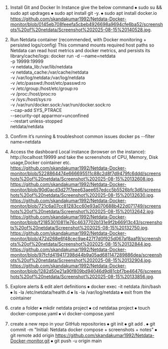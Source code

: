 1) Install Git and Docker
       In Instance   give the below command
⦁	       sudo su && sudo apt updrages
⦁	       sudo apt install git -y.
⦁	       sudo apt install docker.io
https://github.com/skandakumar1992/Netdata-Docker-monitor/blob/0145eb708feeefa5cbeb4926698a9694cfe6ba52/screenshots%20of%20netdata/Screenshot%202025-08-15%20140528.jpg.

2) Run Netdata container (recommended, with Docker monitoring + persisted logs/config)
      This command mounts required host paths so Netdata can read host metrics and docker metrics, and persists its library/cache/logs:
      docker run -d --name=netdata \
      -p 19999:19999 \
      -v netdata_lib:/var/lib/netdata \
      -v netdata_cache:/var/cache/netdata \
      -v /var/log/netdata:/var/log/netdata \
      -v /etc/passwd:/host/etc/passwd:ro \
      -v /etc/group:/host/etc/group:ro \
      -v /proc:/host/proc:ro \
      -v /sys:/host/sys:ro \
      -v /var/run/docker.sock:/var/run/docker.sock:ro \
      --cap-add SYS_PTRACE \
      --security-opt apparmor=unconfined \
      --restart unless-stopped \
      netdata/netdata
   
3) Confirm it’s running & troubleshoot common issues
       docker ps --filter name=netdata

4) Access the dashboard
   Local instance (browser on the instance): http://localhost:19999
   and take the screenshots of CPU, Memory, Disk usage,Docker cointainer etc.
https://github.com/skandakumar1992/Netdata-Docker-monitor/blob/5228864474e666695511c88c2d8f7d9479fc6ddd/screenshots%20of%20netdata/Screenshot%202025-08-15%20132608.jpg.
https://github.com/skandakumar1992/Netdata-Docker-monitor/blob/90d0acd3d27f7eee63aee657edcc5b5526bfc3d6/screenshots%20of%20netdata/Screenshot%202025-08-15%20132630.jpg.
https://github.com/skandakumar1992/Netdata-Docker-monitor/blob/721c6a07cc81283cc60e93a070688b422d071749/screenshots%20of%20netdata/Screenshot%202025-08-15%20132642.jpg.
https://github.com/skandakumar1992/Netdata-Docker-monitor/blob/f21853010811e76c4637702b131e9f2b66913c43/screenshots%20of%20netdata/Screenshot%202025-08-15%20132750.jpg.
https://github.com/skandakumar1992/Netdata-Docker-monitor/blob/472d268e6f48cec9ae427f7d0f925d067af8aaf9/screenshots%20of%20netdata/Screenshot%202025-08-15%20132844.jpg.
https://github.com/skandakumar1992/Netdata-Docker-monitor/blob/97fcfd419417398d44b9a05ad681147289886dea/screenshots%20of%20netdata/Screenshot%202025-08-15%20132904.jpg.
https://github.com/skandakumar1992/Netdata-Docker-monitor/blob/1282d50e21a90f809bd94046d9d81cbf7be46476/screenshots%20of%20netdata/Screenshot%202025-08-15%20133856.jpg.

5) Explore alerts & edit alert definitions
⦁	   docker exec -it netdata /bin/bash
⦁	   ls -la /etc/netdata/health.d
⦁	   ls -la /var/log/netdata
⦁	   exit from the cointainer

6) crate a folder
⦁	mkdir netdata project
⦁	cd netdataa project
⦁	touch docker-compose.yaml
⦁	vi docker-compose.yaml

7) create a new repo in your GitHub repositories
⦁	git init
⦁	git add .
⦁	git commit -m "Initial: Netdata docker compose + screenshots + notes"
⦁	git remote add origin https://github.com/skandakumar1992/Netdata-Docker-monitor.git
⦁	git push -u origin main

